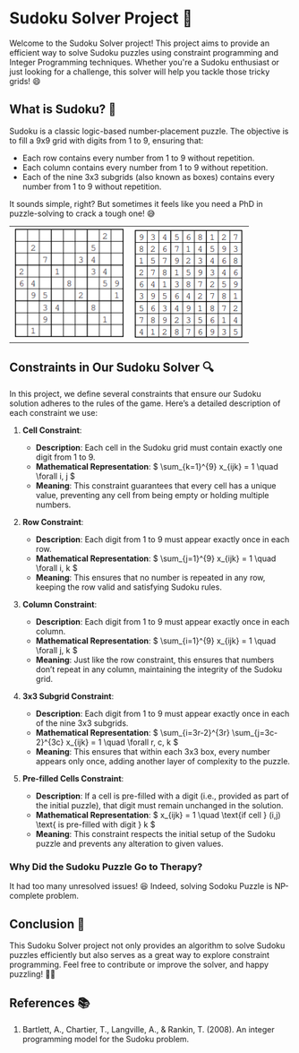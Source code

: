 # Sudoku Solver Project 🧩

Welcome to the Sudoku Solver project! This project aims to provide an efficient way to solve Sudoku puzzles using constraint programming and Integer Programming techniques. Whether you're a Sudoku enthusiast or just looking for a challenge, this solver will help you tackle those tricky grids! 😄

## What is Sudoku? 🤔

Sudoku is a classic logic-based number-placement puzzle. The objective is to fill a 9x9 grid with digits from 1 to 9, ensuring that:

- Each row contains every number from 1 to 9 without repetition.
- Each column contains every number from 1 to 9 without repetition.
- Each of the nine 3x3 subgrids (also known as boxes) contains every number from 1 to 9 without repetition.

It sounds simple, right? But sometimes it feels like you need a PhD in puzzle-solving to crack a tough one! 😅

<!-- Images side by side -->
<table>
  <tr>
    <td><img src="imgs/sudoku_puzzle.png" alt="Sudoku Puzzle" width="200" /></td>
    <td><img src="imgs/sudoku_solution.png" alt="Sudoku Solution" width="200" /></td>
  </tr>
</table>

## Constraints in Our Sudoku Solver 🔍

In this project, we define several constraints that ensure our Sudoku solution adheres to the rules of the game. Here’s a detailed description of each constraint we use:

1. **Cell Constraint**: 
   - **Description**: Each cell in the Sudoku grid must contain exactly one digit from 1 to 9.
   - **Mathematical Representation**: $ \sum_{k=1}^{9} x_{ijk} = 1 \quad \forall i, j $
   - **Meaning**: This constraint guarantees that every cell has a unique value, preventing any cell from being empty or holding multiple numbers.

2. **Row Constraint**:
   - **Description**: Each digit from 1 to 9 must appear exactly once in each row.
   - **Mathematical Representation**: $ \sum_{j=1}^{9} x_{ijk} = 1 \quad \forall i, k $
   - **Meaning**: This ensures that no number is repeated in any row, keeping the row valid and satisfying Sudoku rules.

3. **Column Constraint**:
   - **Description**: Each digit from 1 to 9 must appear exactly once in each column.
   - **Mathematical Representation**: $ \sum_{i=1}^{9} x_{ijk} = 1 \quad \forall j, k $
   - **Meaning**: Just like the row constraint, this ensures that numbers don’t repeat in any column, maintaining the integrity of the Sudoku grid.

4. **3x3 Subgrid Constraint**:
   - **Description**: Each digit from 1 to 9 must appear exactly once in each of the nine 3x3 subgrids.
   - **Mathematical Representation**: $ \sum_{i=3r-2}^{3r} \sum_{j=3c-2}^{3c} x_{ijk} = 1 \quad \forall r, c, k $
   - **Meaning**: This ensures that within each 3x3 box, every number appears only once, adding another layer of complexity to the puzzle.

5. **Pre-filled Cells Constraint**:
   - **Description**: If a cell is pre-filled with a digit (i.e., provided as part of the initial puzzle), that digit must remain unchanged in the solution.
   - **Mathematical Representation**: $ x_{ijk} = 1 \quad \text{if cell } (i,j) \text{ is pre-filled with digit } k $
   - **Meaning**: This constraint respects the initial setup of the Sudoku puzzle and prevents any alteration to given values.

### Why Did the Sudoku Puzzle Go to Therapy? 
It had too many unresolved issues! 😆
Indeed, solving Sodoku Puzzle is NP-complete problem.

## Conclusion 🎉

This Sudoku Solver project not only provides an algorithm to solve Sudoku puzzles efficiently but also serves as a great way to explore constraint programming. Feel free to contribute or improve the solver, and happy puzzling! 🧠✨

## References 📚

1. Bartlett, A., Chartier, T., Langville, A., & Rankin, T. (2008). An integer programming model for the Sudoku problem. 
